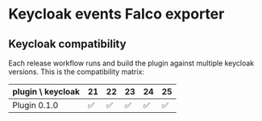 # Keycloak events Falco exporter 

## Keycloak compatibility

Each release workflow runs and build the plugin against multiple keycloak versions. This is the compatibility matrix:

| plugin \ keycloak| 21 | 22 | 23 | 24 | 25 |
|--------------|-----|-----|-----|-----|-----|
| Plugin 0.1.0 | ✅   | ✅   | ✅   | ✅   | ✅   |
